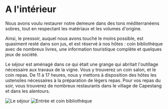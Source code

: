 # A l'intérieur

Nous avons voulu restaurer notre demeure dans des tons méditerranéens sobres, 
tout en respectant les matériaux et les volumes d'origine.

Ainsi, le pressoir, auquel nous avons touché le moins possible, est quasiment 
resté dans son jus, et est réservé à nos hôtes : coin bibliothèque avec de 
nombreux livres, une information touristique complète et quelques jeux de 
société. 

Le séjour est aménagé dans ce qui était une grange qui abritait l'outillage 
nécessaire aux travaux de la vigne. Vous y trouverez un coin salon, et le coin 
repas. De 11 à 17 heures, nous y mettons à disposition des hôtes les ustensiles 
nécessaires à la préparation de légers repas. Pour vos repas du soir, vous 
trouverez de nombreux restaurants dans le village de Capestang et dans les 
alentours.

![Le séjour](/images/interieur.jpg)
![Entrée et coin bibliothèque](/images/interieur-detail.jpg)

